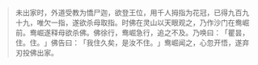 > 未出家时，外道受教为憍尸迦，欲登王位，用千人拇指为花冠，已得九百九十九，唯欠一指，遂欲杀母取指。时佛在灵山以天眼观之，乃作沙门在鸯崛前。鸯崛遂释母欲杀佛。佛徐行，鸯崛急行，追之不及。乃唤曰：​「瞿昙，住。住。​」佛告曰：​「我住久矣，是汝不住。​」鸯崛闻之，心忽开悟，遂弃刃投佛出家。


